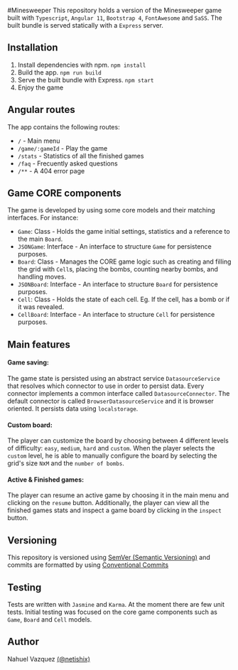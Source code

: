 #Minesweeper
This repository holds a version of the Minesweeper game built with ```Typescript```, ```Angular 11```, ```Bootstrap 4```, ```FontAwesome``` and ```SaSS```. The built bundle is served statically with a ```Express``` server.

## Installation

1. Install dependencies with npm. ```npm install```
2. Build the app. ```npm run build```
4. Serve the built bundle with Express. ```npm start```
5. Enjoy the game

## Angular routes

The app contains the following routes:
* ```/``` - Main menu
* ```/game/:gameId``` - Play the game
* ```/stats``` - Statistics of all the finished games
* ```/faq``` - Frecuently asked questions
* ```/**``` - A 404 error page

## Game CORE components

The game is developed by using some core models and their matching interfaces. For instance:
                               
* ```Game```: Class - Holds the game initial settings, statistics and a reference to the main ```Board```.
* ```JSONGame```: Interface - An interface to structure ```Game``` for persistence purposes.
* ```Board```: Class - Manages the CORE game logic such as creating and filling the grid with ```Cell```s, placing the bombs, counting nearby bombs, and handling moves.
* ```JSONBoard```: Interface - An interface to structure ```Board``` for persistence purposes.
* ```Cell```: Class - Holds the state of each cell. Eg. If the cell, has a bomb or if it was revealed.
* ```CellBoard```: Interface - An interface to structure ```Cell``` for persistence purposes.


## Main features

#### Game saving:
The game state is persisted using an abstract service ```DatasourceService``` that resolves which connector to use in order to persist data.
Every connector implements a common interface called ```DatasourceConnector```. 
The default connector is called ```BrowserDatasourceService``` and it is browser oriented. It persists data using ```localstorage```.

#### Custom board:
The player can customize the board by choosing between 4 different levels of difficulty: ```easy```, ```medium```, ```hard``` and ```custom```. When the player selects the ```custom``` level, he is able to 
manually configure the board by selecting the grid's size ```N```x```M``` and the ```number of bombs```.
#### Active & Finished games:
The player can resume an active game by choosing it in the main menu and clicking on the ```resume``` button. Additionally, the player can view all the finished games stats and inspect a game board 
by clicking in the ```inspect``` button.

## Versioning
This repository is versioned using [SemVer (Semantic Versioning)](https://semver.org/) and commits are formatted by using [Conventional Commits](https://www.conventionalcommits.org/en/v1.0.0/)

## Testing

Tests are written with ```Jasmine``` and ```Karma```. At the moment there are few unit tests. Initial testing was focused on the core game components such as ```Game```, ```Board``` and ```Cell``` models.

## Author

Nahuel Vazquez [(@netishix)](https://www.github.com/netishix)
